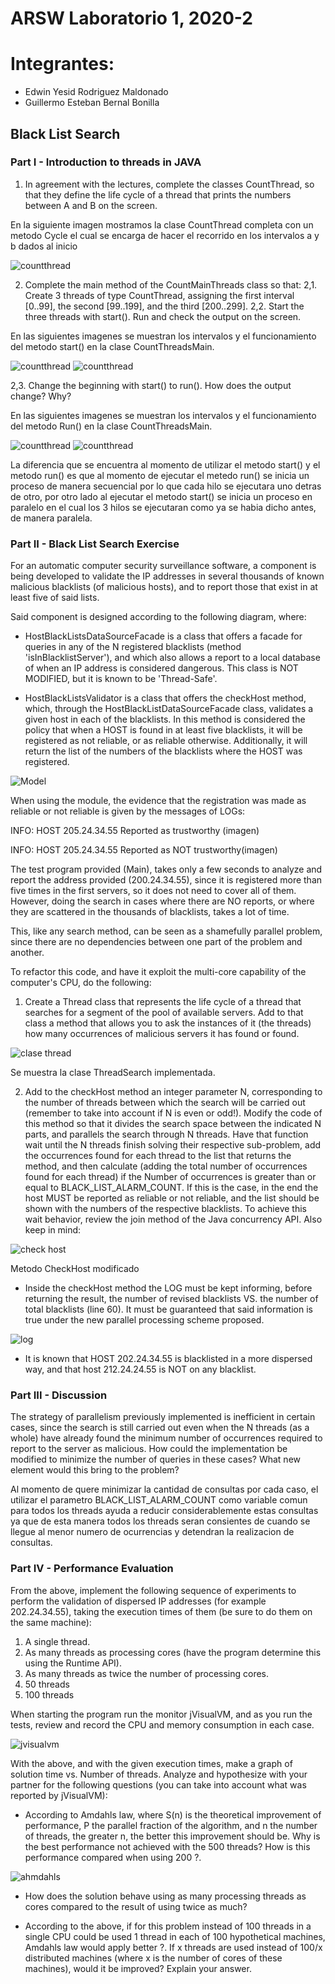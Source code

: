 # ARSW Laboratorio 1, 2020-2

# Integrantes: 
- Edwin Yesid Rodriguez Maldonado
- Guillermo Esteban Bernal Bonilla

## Black List Search
### Part I - Introduction to threads in JAVA

1. In agreement with the lectures, complete the classes CountThread, so that they define the life cycle of a thread that prints the numbers between A and B on the screen.

En la siguiente imagen mostramos la clase CountThread completa con un metodo Cycle el cual se encarga de hacer el recorrido en los intervalos a y b dados al inicio

![countthread](imagenes/countthread.png)

2. Complete the main method of the CountMainThreads class so that: 
2,1. Create 3 threads of type CountThread, assigning the first interval [0..99], the second [99..199], and the third [200..299].
2,2. Start the three threads with start(). Run and check the output on the screen.

En las siguientes imagenes se muestran los intervalos y el funcionamiento del metodo start() en la clase CountThreadsMain.

![countthread](imagenes/start.png)
![countthread](imagenes/startlist.png)

2,3. Change the beginning with start() to run(). How does the output change? Why?

En las siguientes imagenes se muestran los intervalos y el funcionamiento del metodo Run() en la clase CountThreadsMain.

![countthread](imagenes/run.png)
![countthread](imagenes/runlist.png)

La diferencia que se encuentra al momento de utilizar el metodo start() y el metodo run() es que al momento de ejecutar el metedo run() se inicia un proceso de manera secuencial por lo que cada hilo se ejecutara uno detras de otro, por otro lado al ejecutar el metodo start() se inicia un proceso en paralelo en el cual los 3 hilos se ejecutaran como ya se habia dicho antes, de manera paralela.

### Part II - Black List Search Exercise 
For an automatic computer security surveillance software, a component is being developed to validate the IP addresses in several thousands of known malicious blacklists (of malicious hosts), and to report those that exist in at least five of said lists.

Said component is designed according to the following diagram, where:

- HostBlackListsDataSourceFacade is a class that offers a facade for queries in any of the N registered blacklists (method 'isInBlacklistServer'), and which also allows a report to a local database of when an IP address is considered dangerous. This class is NOT MODIFIED, but it is known to be 'Thread-Safe'.

- HostBlackListsValidator is a class that offers the checkHost method, which, through the HostBlackListDataSourceFacade class, validates a given host in each of the blacklists. In this method is considered the policy that when a HOST is found in at least five blacklists, it will be registered as not reliable, or as reliable otherwise. Additionally, it will return the list of the numbers of the blacklists where the HOST was registered.

![Model](https://user-images.githubusercontent.com/54051399/90593984-f6d5fe80-e1ae-11ea-9567-1c436fcfa94b.png)

When using the module, the evidence that the registration was made as reliable or not reliable is given by the messages of LOGs:

INFO: HOST 205.24.34.55 Reported as trustworthy (imagen)

INFO: HOST 205.24.34.55 Reported as NOT trustworthy(imagen)

The test program provided (Main), takes only a few seconds to analyze and report the address provided (200.24.34.55), since it is registered more than five times in the first servers, so it does not need to cover all of them. However, doing the search in cases where there are NO reports, or where they are scattered in the thousands of blacklists, takes a lot of time.

This, like any search method, can be seen as a shamefully parallel problem, since there are no dependencies between one part of the problem and another.

To refactor this code, and have it exploit the multi-core capability of the computer's CPU, do the following:

1. Create a Thread class that represents the life cycle of a thread that searches for a segment of the pool of available servers. Add to that class a method that allows you to ask the instances of it (the threads) how many occurrences of malicious servers it has found or found.

![clase thread](https://user-images.githubusercontent.com/54051399/90594412-f427d900-e1af-11ea-9647-0540ececb7f8.PNG)

Se muestra la clase ThreadSearch implementada.

2. Add to the checkHost method an integer parameter N, corresponding to the number of threads between which the search will be carried out (remember to take into account if N is even or odd!). Modify the code of this method so that it divides the search space between the indicated N parts, and parallels the search through N threads. Have that function wait until the N threads finish solving their respective sub-problem, add the occurrences found for each thread to the list that returns the method, and then calculate (adding the total number of occurrences found for each thread) if the Number of occurrences is greater than or equal to BLACK_LIST_ALARM_COUNT. If this is the case, in the end the host MUST be reported as reliable or not reliable, and the list should be shown with the numbers of the respective blacklists. To achieve this wait behavior, review the join method of the Java concurrency API. Also keep in mind:

![check host](https://user-images.githubusercontent.com/54051399/90594452-13266b00-e1b0-11ea-9286-5cd32eb46089.PNG)

Metodo CheckHost modificado

  - Inside the checkHost method the LOG must be kept informing, before returning the result, the number of revised blacklists VS. the number of total blacklists (line 60). It must be guaranteed that said information is true under the new parallel processing scheme proposed.
  
  ![log](https://user-images.githubusercontent.com/54051399/90594488-2afdef00-e1b0-11ea-9c15-2d03a5334135.PNG)

  - It is known that HOST 202.24.34.55 is blacklisted in a more dispersed way, and that host 212.24.24.55 is NOT on any blacklist.

### Part III - Discussion

The strategy of parallelism previously implemented is inefficient in certain cases, since the search is still carried out even when the N threads (as a whole) have already found the minimum number of occurrences required to report to the server as malicious. How could the implementation be modified to minimize the number of queries in these cases? What new element would this bring to the problem?

Al momento de quere minimizar la cantidad de consultas por cada caso, el utilizar el parametro BLACK_LIST_ALARM_COUNT como variable comun para todos los threads ayuda a reducir considerablemente estas consultas ya que de esta manera todos los threads seran consientes de cuando se llegue al menor numero de ocurrencias y detendran la realizacion de consultas.

### Part IV - Performance Evaluation

From the above, implement the following sequence of experiments to perform the validation of dispersed IP addresses (for example 202.24.34.55), taking the execution times of them (be sure to do them on the same machine):

1. A single thread. 
2. As many threads as processing cores (have the program determine this using the Runtime API). 
3. As many threads as twice the number of processing cores. 
4. 50 threads 
5. 100 threads

When starting the program run the monitor jVisualVM, and as you run the tests, review and record the CPU and memory consumption in each case.

![jvisualvm](https://user-images.githubusercontent.com/54051399/90594051-1d943500-e1af-11ea-8ab4-a5d96a853c72.png)

With the above, and with the given execution times, make a graph of solution time vs. Number of threads. Analyze and hypothesize with your partner for the following questions (you can take into account what was reported by jVisualVM):

- According to Amdahls law, where S(n) is the theoretical improvement of performance, P the parallel fraction of the algorithm, and n the number of threads, the greater n, the better this improvement should be. Why is the best performance not achieved with the 500 threads? How is this performance compared when using 200 ?.

![ahmdahls](https://user-images.githubusercontent.com/54051399/90594127-474d5c00-e1af-11ea-9fc1-91f9f4a9c90f.png)

- How does the solution behave using as many processing threads as cores compared to the result of using twice as much?

- According to the above, if for this problem instead of 100 threads in a single CPU could be used 1 thread in each of 100 hypothetical machines, Amdahls law would apply better ?. If x threads are used instead of 100/x distributed machines (where x is the number of cores of these machines), would it be improved? Explain your answer.

